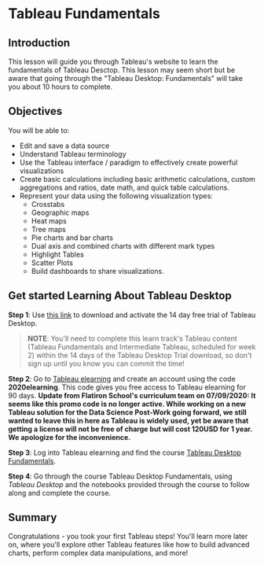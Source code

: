 # Tableau Fundamentals

## Introduction
This lesson will guide you through Tableau's website to learn the fundamentals of Tableau Desctop. This lesson may seem short but be aware that going through the "Tableau Desktop: Fundamentals" will take you about 10 hours to complete. 

## Objectives

You will be able to:

- Edit and save a data source
- Understand Tableau terminology
- Use the Tableau interface / paradigm to effectively create powerful visualizations
- Create basic calculations including basic arithmetic calculations, custom aggregations and ratios, date math, and quick table calculations.
- Represent your data using the following visualization types:
  - Crosstabs
  - Geographic maps
  - Heat maps
  - Tree maps
  - Pie charts and bar charts
  - Dual axis and combined charts with different mark types
  - Highlight Tables
  - Scatter Plots
  - Build dashboards to share visualizations.

## Get started Learning About Tableau Desktop
**Step 1**: Use [this link](https://www.tableau.com/products/desktop/download) to download and activate the 14 day free trial of Tableau Desktop. 

> **NOTE**: You'll need to complete this learn track's Tableau content (Tableau Fundamentals and Intermediate Tableau, scheduled for week 2) within the 14 days of the Tableau Desktop Trial download, so don't sign up until you know you can commit the time!

**Step 2**: Go to [Tableau elearning](https://elearning.tableau.com/) and create an account using the code **2020elearning**. This code gives you free access to Tableau elearning for 90 days. **Update from Flatiron School's curriculum team on 07/09/2020: It seems like this promo code is no longer active. While working on a new Tableau solution for the Data Science Post-Work going forward, we still wanted to leave this in here as Tableau is widely used, yet be aware that getting a license will not be free of charge but will cost 120USD for 1 year. We apologize for the inconvenience.**

**Step 3**: Log into Tableau elearning and find the course [Tableau Desktop Fundamentals](https://elearning.tableau.com/desktop-i-fundamentals). 

**Step 4**: Go through the course Tableau Desktop Fundamentals, using _Tableau Desktop_ and the notebooks provided through the course to follow along and complete the course.

## Summary
Congratulations - you took your first Tableau steps! You'll learn more later on, where you'll explore other Tableau features like how to build advanced charts, perform complex data manipulations, and more!



